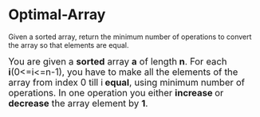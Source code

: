 # Optimal-Array
Given a sorted array, return the minimum number of operations to convert the array so that elements are equal.

<span style="font-size:18px">You are given a <strong>sorted</strong> array <strong>a</strong> of length<strong> n</strong>. For each <strong>i</strong>(0&lt;=i&lt;=n-1), you have to make all the elements of the array from index 0 till i<strong> equal</strong>, using minimum number of operations. In one operation&nbsp;you either <strong>increase </strong>or <strong>decrease</strong> the array element by <strong>1</strong>.</span>
